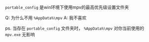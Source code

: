 `portable_config` 是win环境下使用mpv的最高优先级设置文件夹

Q: 为什么不用 `%AppData%\mpv` A: 我不喜欢

ps. 当存在 `portable_config` 文件夹时， `%AppData%\mpv` 对你当前使用的 `mpv.exe` 无影响
